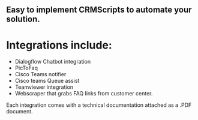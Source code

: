 ## Easy to implement CRMScripts to automate your solution.

# Integrations include:

* Dialogflow Chatbot integration
* PicToFaq
* Cisco Teams notifier
* Cisco teams Queue assist
* Teamviewer integration
* Webscraper that grabs FAQ links from customer center.



Each integration comes with a technical documentation attached as a .PDF document.